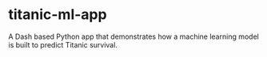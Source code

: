 # titanic-ml-app
A Dash based Python app that demonstrates how a machine learning model is built to predict
Titanic survival.
